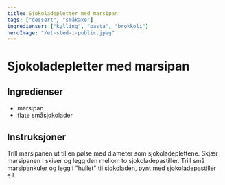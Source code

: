 ```yaml
---
title: Sjokoladepletter med marsipan
tags: ["dessert", "småkake"]
ingredienser: ["kylling", "pasta", "brokkoli"]
heroImage: "/et-sted-i-public.jpeg"
---
```


# Sjokoladepletter med marsipan

## Ingredienser

- marsipan
- flate småsjokolader

## Instruksjoner

Trill marsipanen ut til en pølse med diameter som sjokoladeplettene. Skjær marsipanen i skiver og legg den mellom to sjokoladepastiller. Trill små marsipankuler og legg i "hullet" til sjokoladen, pynt med sjokoladepastiller e.l.
